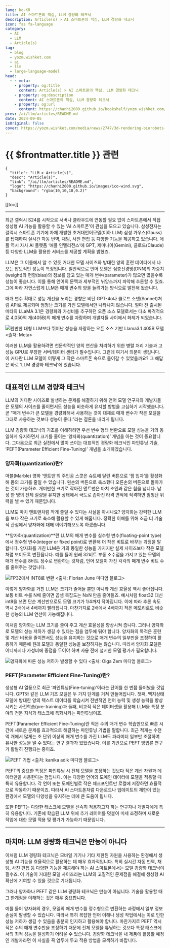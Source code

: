 ```yaml
---
lang: ko-KR
title: AI 스마트폰의 핵심, LLM 경량화 테크닉
description: Article(s) > AI 스마트폰의 핵심, LLM 경량화 테크닉
icon: fas fa-language
category: 
  - AI
  - LLM
  - Article(s)
tag: 
  - blog
  - yozm.wishket.com
  - ai
  - llm
  - large-language-model
head:
  - - meta:
    - property: og:title
      content: Article(s) > AI 스마트폰의 핵심, LLM 경량화 테크닉
    - property: og:description
      content: AI 스마트폰의 핵심, LLM 경량화 테크닉
    - property: og:url
      content: https://chanhi2000.github.io/bookshelf/yozm.wishket.com/2747.html
prev: /ai/llm/articles/README.md
date: 2024-09-05
isOriginal: false
cover: https://yozm.wishket.com/media/news/2747/3d-rendering-biorobots-concept__2_.jpg
---
```


# {{ $frontmatter.title }} 관련

```component VPCard
{
  "title": "LLM > Article(s)",
  "desc": "Article(s)",
  "link": "/ai/llm/articles/README.md",
  "logo": "https://chanhi2000.github.io/images/ico-wind.svg",
  "background": "rgba(10,10,10,0.2)"
}
```

[[toc]]

---

<SiteInfo
  name="AI 스마트폰의 핵심, LLM 경량화 테크닉 | 요즘IT"
  desc="최근 갤럭시 s24를 시작으로 서버나 클라우드에 연동할 필요 없이 스마트폰에서 직접 생성형 AI 기능을 활용할 수 있는 ‘AI 스마트폰’이 관심을 모으고 있습니다. 하지만 초거대언어모델(LLM)을 제대로 활용하려면 천문학적인 양의 연산을 처리하기 위한 병렬 처리 기술과 고성능 GPU로 무장한 서버/데이터 센터가 필수입니다. 그런데 여기서 의문이 생깁니다. 이 커다란 LLM 모델이 어떻게 그 작은 스마트폰 속으로 들어갈 수 있었을까요? 그 해답은 바로 ‘LLM 경량화 테크닉’에 있습니다."
  url="https://yozm.wishket.com/magazine/detail/2747/"
  logo="https://yozm.wishket.com/static/renewal/img/global/gnb_yozmit.svg"
  preview="https://yozm.wishket.com/media/news/2747/3d-rendering-biorobots-concept__2_.jpg"/>

최근 갤럭시 S24를 시작으로 서버나 클라우드에 연동할 필요 없이 스마트폰에서 직접 생성형 AI 기능을 활용할 수 있는 ‘AI 스마트폰’이 관심을 모으고 있습니다. 삼성전자는 갤럭시 스마트폰 기기에 자체 개발한 초거대언어모델(이하 LLM) 삼성 가우스(Gauss)를 탑재하여 실시간 자동 번역, 채팅, 사진 편집 등 다양한 기능을 제공하고 있습니다. 애플 역시 자사 AI 플랫폼 ‘애플 인텔리전스’에 GPT, 제미나이(Gemini), 클로드(Claude) 등 다양한 LLM을 활용한 서비스를 제공할 계획을 밝혔죠.

LLM은 그 이름에서 알 수 있듯 거대한 모델 사이즈와 방대한 양의 훈련 데이터에서 나오는 압도적인 성능이 특징입니다. 일반적으로 언어 모델은 심층신경망(DNN)의 가중치(weight)와 편향(bias)의 정보를 담고 있는 매개 변수(parameter)가 많으면 많을수록 성능이 좋습니다. 이를 통해 언어의 문맥과 세부적인 뉘앙스까지 파악해 추론할 수 있죠. 그에 따라 자연스럽게 LLM은 매개 변수의 양을 늘려가는 방식으로 발전해 왔습니다.

매개 변수 확대로 성능 개선을 노리는 경향은 비단 GPT-4o나 클로드 소넷(Sonnet)처럼 API로 제공되며 엄청난 크기를 가진 모델에서만 나타나지 않습니다. 얼마 전 출시된 메타의 LLaMA 3.1은 경량화와 가성비를 추구하던 오픈 소스 모델로서는 다소 파격적으로 4,050억 개(405B)의 매개 변수를 자랑하며 개발자들 사이에서 화제가 되었습니다.

![웬만한 대형 LLM보다 뛰어난 성능을 자랑하는 오픈 소스 기반 Llama3.1 405B 모델<br/><출처: [<FontIcon icon="fa-brands fa-meta"/>Meta](https://ai.meta.com/blog/meta-llama-3-1/)>](https://yozm.wishket.com/media/news/2747/image3.png)

이러한 LLM을 활용하려면 천문학적인 양의 연산을 처리하기 위한 병렬 처리 기술과 고성능 GPU로 무장한 서버/데이터 센터가 필수입니다. 그런데 여기서 의문이 생깁니다. 이 커다란 LLM 모델이 어떻게 그 작은 스마트폰 속으로 들어갈 수 있었을까요? 그 해답은 바로 ‘LLM 경량화 테크닉’에 있습니다.

---

## 대표적인 LLM 경량화 테크닉

LLM의 커다란 사이즈로 발생하는 문제를 해결하기 위해 언어 모델 연구자와 개발자들은 모델의 사이즈를 줄이면서도 성능을 비슷하게 유지할 방법을 고심하기 시작했습니다. 곧 “매개 변수가 큰 모델을 경량화해서 사용하는 것이 대체로 매개 변수가 작은 모델을 그대로 사용하는 것보다 성능이 좋다.”라는 결론을 내리게 됩니다.

LLM 경량화 테크닉의 기초를 이해하려면 우선 변수 형태 변환으로 모델 성능을 거의 동일하게 유지하면서 크기를 줄이는 ‘양자화(quantization)’ 개념을 아는 것이 중요합니다. 그다음으로 최근 실전에서 많이 쓰이는 대표적인 경량화 테크닉인 파인튜닝 기술, ‘PEFT(Parameter Efficient Fine-Tuning)’ 개념을 소개하겠습니다.

### 양자화(quantization)란?

마블(Marble) 영화 ‘앤트맨’의 주인공 스콧은 슈트에 달린 버튼으로 ‘핌 입자’를 활성화해 몸의 크기를 줄일 수 있습니다. 왼손의 버튼으로 축소했다 오른손의 버튼으로 돌아가는 것이 가능하죠. 개미만한 크기로 작아진 앤트맨은 마치 초인과 같은 힘을 냅니다. 남성 한 명의 전체 질량을 유지한 상태에서 극도로 좁아진 타격 면적에 직격하면 엄청난 위력을 낼 수 있기 때문입니다.

LLM도 마치 앤트맨처럼 작게 줄일 수 있다는 사실을 아시나요? 양자화는 강력한 LLM을 보다 작은 크기로 축소해 활용할 수 있게 해줍니다. 정확한 이해를 위해 조금 더 기술적 관점에서 양자화에 대해 이야기해보도록 하겠습니다.

**양자화(quantization)**란 LLM의 매개 변수를 실수형 변수(floating-point type)에서 정수형 변수(integer or fixed point)로 변환해 더 작은 비트로 바꾸는 과정을 말합니다. 양자화를 거친 LLM은 거의 동일한 성능을 가지지만 실제 사이즈보다 작은 모델처럼 보이도록 변환됩니다. 예를 들어 원래 32비트 부동 소수점을 가지고 있는 모델의 매개 변수를 8비트 정수로 변환하는 것처럼, 언어 모델이 가진 각각의 매개 변수 비트 수를 줄여주는 것입니다.

![FP32에서 INT8로 변환 <br/><출처: [<FontIcon icon="fa-brands fa-medium"/>Florian June 미디엄 블로그](https://medium.com/@florian_algo/model-quantization-1-basic-concepts-860547ec6aa9)>](https://yozm.wishket.com/media/news/2747/image1.png)

이렇게 양자화를 거친 LLM은 크기가 줄어들 뿐만 아니라 계산 효율성 역시 좋아집니다. 보통 비트 수를 N배 줄이면 곱셈 복잡도는 NxN 만큼 줄어들죠. 예시처럼 float32 대신 int8을 쓰면 단순 계산만으로도 모델 크기가 1/4까지 작아집니다. 이에 따라 추론 속도 역시 2배에서 4배까지 빨라집니다. 마찬가지로 2배에서 4배까지 적은 메모리로도 비슷한 성능의 LLM 연산이 가능해집니다.

이처럼 양자화는 LLM 크기를 줄여 주고 계산 효율성을 향상시켜 줍니다. 그러나 양자화로 모델의 성능 저하가 생길 수 있다는 점을 염두에 둬야 합니다. 양자화의 목적은 훈련 및 계산 비용을 줄이면서도 성능을 유지하는 것으로 매개 변수의 일부만을 조정하여 활용하기 때문에 원래 모델과 동일한 성능을 보장하지는 않습니다. 따라서 양자화 모델은 어디까지나 가성비에 중점을 두어야 하며 사용 전에 철저한 모델 평가가 필요합니다.

![양자화에 따른 성능 저하가 발생할 수 있다 <br/><출처: [<FontIcon icon="fa-brands fa-medium"/>Olga Zem 미디엄 블로그](https://medium.com/@olga.zem/exploring-the-impact-of-quantization-on-llm-performance-5698e16c5564)>](https://yozm.wishket.com/media/news/2747/image2.png)

### PEFT(Parameter Efficient Fine-Tuning)란?

생성형 AI 열풍으로 최근 ‘파인튜닝(Fine-tuning)’이라는 단어를 한 번쯤 들어봤을 것입니다. GPT와 같은 LLM 기초 모델은 두 가지 단계를 거쳐 만들어집니다. 첫째, 백지상태 모델에 방대한 양의 텍스트 데이터를 학습시켜 전반적인 언어 능력 및 생성 능력을 향상시키는 사전학습(pre-training)과 둘째, 비교적 적은 데이터셋을 활용해 LLM을 특정 분야의 전문 지식과 태스크에 특화시키는 파인튜닝이죠.

PEFT(Parameter Efficient Fine-Tuning)란 적은 수의 매개 변수 학습만으로 빠른 시간에 새로운 문제를 효과적으로 해결하는 파인튜닝 기법을 말합니다. 최근 적게는 수천억 개에서 많게는 조 단위 이상의 매개 변수를 가진 LLM도 파라미터 일부만 조절하여 유사한 성능을 낼 수 있다는 연구 결과가 있었습니다. 이를 기반으로 PEFT 방법론 연구가 활발히 진행되는 중이죠.

![PEFT 기법 <br/><출처: [<FontIcon icon="fa-brands fa-medium"/>kanika adik 미디엄 블로그](https://medium.com/@kanikaadik07/peft-parameter-efficient-fine-tuning-55e32c60c799)>](https://yozm.wishket.com/media/news/2747/image4.png)

PEFT의 중요한 특징은 파인튜닝 시 전체 모델을 조정하는 것보다 적은 계산 자원과 데이터만을 사용한다는 점입니다. 이는 다양한 언어와 도메인 데이터에 모델을 적용할 때 특히 유용합니다. 각 언어 또는 도메인별로 작은 체크포인트만 로컬에 저장하면 효율적으로 작동하기 때문이죠. 따라서 AI 스마트폰처럼 다운로드나 업데이트의 제한이 있는 환경에서 모델의 다양성을 유지하는 데에 큰 도움이 됩니다.

또한 PEFT는 다양한 태스크에 모델을 신속히 적용하고자 하는 연구자나 개발자에게 특히 유용합니다. 기존에 학습된 LLM 위에 추가 레이어를 덧붙여 미세 조정하며 새로운 작업에 대한 모델 적용 및 평가가 가능하기 때문입니다.

---

## 마치며: LLM 경량화 테크닉은 만능이 아니다

이처럼 LLM 경량화 테크닉은 모바일 기기나 기타 제한된 자원을 사용하는 환경에서 생성형 AI 기능을 효율적으로 활용하는 데 매우 효과적입니다. 특히 실시간 자동 번역, 채팅, 사진 편집 등 다양한 기능을 제공해야 하는 AI 스마트폰에서는 모델 경량화 테크닉이 필수죠. 이 기술이 거대한 모델 사이즈라는 LLM의 고질적인 문제점을 해결해 생성형 AI 확산에 기여할 수 있을 것으로 기대됩니다.

그러나 양자화나 PEFT 같은 LLM 경량화 테크닉은 만능이 아닙니다. 기술을 활용할 때 그 한계점을 이해하는 것은 매우 중요합니다.

예를 들어 양자화의 경우, 모델의 매개 변수를 정수형으로 변환하는 과정에서 일부 정보 손실이 발생할 수 있습니다. 따라서 특히 복잡한 언어 이해나 생성 작업에서는 이로 인한 성능 저하가 생길 수 있음을 충분히 인지하고 활용해야 합니다. 마찬가지로 PEFT 역시 적은 수의 매개 변수만을 조정하기 때문에 전체 모델을 튜닝하는 것보다 특정 태스크에서의 최적 성능을 달성하기 어려울 수 있습니다. 경량화 테크닉을 내 제품에 활용할 예정인 개발자라면 이 사실을 꼭 염두에 두고 적용 방법을 모색하기 바랍니다.

